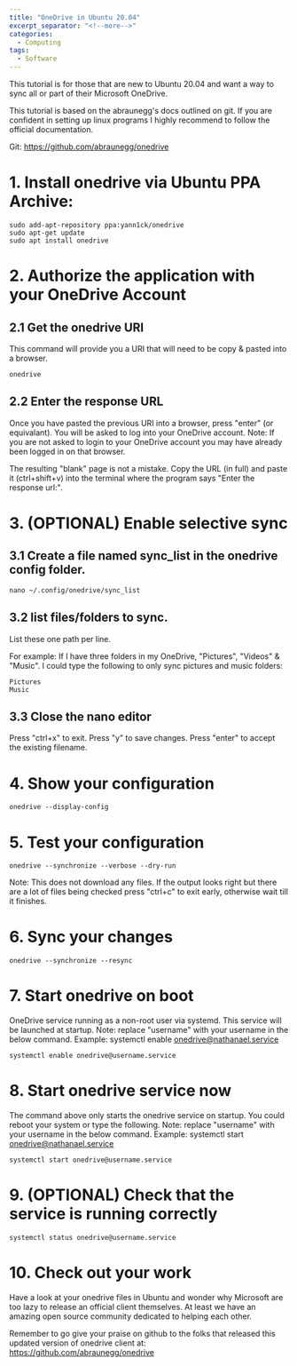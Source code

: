 ```yaml
---
title: "OneDrive in Ubuntu 20.04"
excerpt_separator: "<!--more-->"
categories:
  - Computing
tags:
  - Software
---
```


This tutorial is for those that are new to Ubuntu 20.04 and want a way to sync all or part of their Microsoft OneDrive.

This tutorial is based on the abraunegg's docs outlined on git. If you are confident in setting up linux programs I highly recommend to follow the official documentation. 

Git: https://github.com/abraunegg/onedrive

# 1. Install onedrive via Ubuntu PPA Archive:
```
sudo add-apt-repository ppa:yann1ck/onedrive
sudo apt-get update
sudo apt install onedrive
```

# 2. Authorize the application with your OneDrive Account

## 2.1 Get the onedrive URI
This command will provide you a URI that will need to be copy & pasted into a browser.
```
onedrive
```

## 2.2 Enter the response URL

Once you have pasted the previous URI into a browser, press "enter" (or equivalant). 
You will be asked to log into your OneDrive account. 
Note: If you are not asked to login to your OneDrive account you may have already been logged in on that browser.

The resulting "blank" page is not a mistake. Copy the URL (in full) and paste it (ctrl+shift+v) into the terminal where the program says "Enter the response url:".

# 3. (OPTIONAL) Enable selective sync

## 3.1 Create a file named sync_list in the onedrive config folder. 

```nano ~/.config/onedrive/sync_list```

## 3.2 list files/folders to sync.

List these one path per line. 

For example: If I have three folders in my OneDrive, "Pictures", "Videos" & "Music". I could type the following to only sync pictures and music folders:
```
Pictures
Music
``` 

## 3.3 Close the nano editor

Press "ctrl+x" to exit.
Press "y" to save changes.
Press "enter" to accept the existing filename.

# 4. Show your configuration

```
onedrive --display-config
```

# 5. Test your configuration

```
onedrive --synchronize --verbose --dry-run
```

Note: This does not download any files. If the output looks right but there are a lot of files being checked press "ctrl+c" to exit early, otherwise wait till it finishes. 

# 6. Sync your changes

```
onedrive --synchronize --resync
```

# 7. Start onedrive on boot

OneDrive service running as a non-root user via systemd. This service will be launched at startup.
Note: replace "username" with your username in the below command. Example: systemctl enable onedrive@nathanael.service

```
systemctl enable onedrive@username.service
```

# 8. Start onedrive service now

The command above only starts the onedrive service on startup. You could reboot your system or type the following.
Note: replace "username" with your username in the below command. Example: systemctl start onedrive@nathanael.service

```
systemctl start onedrive@username.service
```

# 9. (OPTIONAL) Check that the service is running correctly

```
systemctl status onedrive@username.service
```

# 10. Check out your work

Have a look at your onedrive files in Ubuntu and wonder why Microsoft are too lazy to release an official client themselves. At least we have an amazing open source community dedicated to helping each other.

Remember to go give your praise on github to the folks that released this updated version of onedrive client at: https://github.com/abraunegg/onedrive
